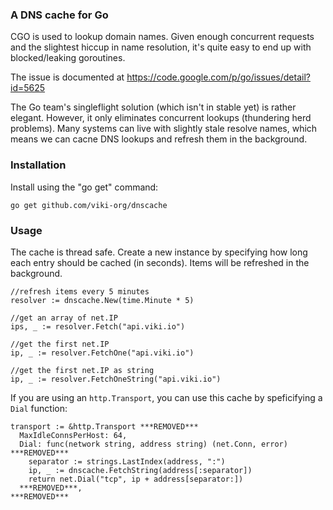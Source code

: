 ### A DNS cache for Go
CGO is used to lookup domain names. Given enough concurrent requests and the slightest hiccup in name resolution, it's quite easy to end up with blocked/leaking goroutines.

The issue is documented at <https://code.google.com/p/go/issues/detail?id=5625>

The Go team's singleflight solution (which isn't in stable yet) is rather elegant. However, it only eliminates concurrent lookups (thundering herd problems). Many systems can live with slightly stale resolve names, which means we can cacne DNS lookups and refresh them in the background.

### Installation
Install using the "go get" command:

    go get github.com/viki-org/dnscache

### Usage
The cache is thread safe. Create a new instance by specifying how long each entry should be cached (in seconds). Items will be refreshed in the background.

    //refresh items every 5 minutes
    resolver := dnscache.New(time.Minute * 5)

    //get an array of net.IP
    ips, _ := resolver.Fetch("api.viki.io")

    //get the first net.IP
    ip, _ := resolver.FetchOne("api.viki.io")

    //get the first net.IP as string
    ip, _ := resolver.FetchOneString("api.viki.io")

If you are using an `http.Transport`, you can use this cache by speficifying a
`Dial` function:

    transport := &http.Transport ***REMOVED***
      MaxIdleConnsPerHost: 64,
      Dial: func(network string, address string) (net.Conn, error) ***REMOVED***
        separator := strings.LastIndex(address, ":")
        ip, _ := dnscache.FetchString(address[:separator])
        return net.Dial("tcp", ip + address[separator:])
      ***REMOVED***,
    ***REMOVED***
